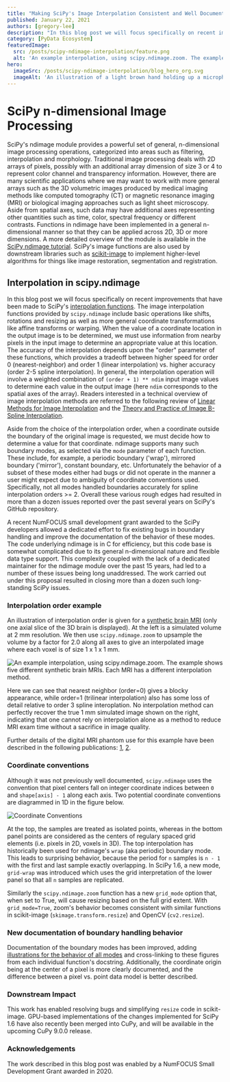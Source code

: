 ```yaml
---
title: "Making SciPy's Image Interpolation Consistent and Well Documented"
published: January 22, 2021
authors: [gregory-lee]
description: "In this blog post we will focus specifically on recent improvements that have been made to SciPy's interpolation functions. A recent NumFOCUS small development grant awarded to the SciPy developers allowed a dedicated effort to fix existing bugs in boundary handling and improve the documentation of the behavior of these modes."
category: [PyData Ecosystem]
featuredImage:
  src: /posts/scipy-ndimage-interpolation/feature.png
  alt: 'An example interpolation, using scipy.ndimage.zoom. The example shows five different synthetic brain MRIs. Each MRI has a different interpolation method.'
hero:
  imageSrc: /posts/scipy-ndimage-interpolation/blog_hero_org.svg
  imageAlt: 'An illustration of a light brown hand holding up a microphone, with some graphical elements highlighting the top of the microphone.'
---
```


# SciPy n-dimensional Image Processing

SciPy's ndimage module provides a powerful set of general, n-dimensional image processing operations, categorized into areas such as filtering, interpolation and morphology. Traditional image processing deals with 2D arrays of pixels, possibly with an additional array dimension of size 3 or 4 to represent color channel and transparency information. However, there are many scientific applications where we may want to work with more general arrays such as the 3D volumetric images produced by medical imaging methods like computed tomography (CT) or magnetic resonance imaging (MRI) or biological imaging approaches such as light sheet microscopy. Aside from spatial axes, such data may have additional axes representing other quantities such as time, color, spectral frequency or different contrasts. Functions in ndimage have been implemented in a general n-dimensional manner so that they can be applied across 2D, 3D or more dimensions. A more detailed overview of the module is available in the
[SciPy ndimage tutorial](https://docs.scipy.org/doc/scipy/tutorial/ndimage.html). SciPy's image functions are also used by downstream libraries such as [scikit-image](https://scikit-image.org) to implement higher-level algorithms for things like image restoration, segmentation and registration.

## Interpolation in scipy.ndimage

In this blog post we will focus specifically on recent improvements that have been made to SciPy's [interpolation functions](https://docs.scipy.org/doc/scipy/reference/ndimage.html#interpolation). The image interpolation functions provided by `scipy.ndimage` include basic operations like shifts, rotations and resizing as well as more general coordinate transformations like affine transforms or warping. When the value of a coordinate location in the output image is to be determined, we must use information from nearby pixels in the input image to determine an appropriate value at this location. The accuracy of the interpolation depends upon the "order" parameter of these functions, which provides a tradeoff between higher speed for order 0 (nearest-neighbor) and order 1 (linear interpolation) vs. higher accuracy (order 2-5 spline interpolation). In general, the interpolation operation will involve a weighted combination of `(order + 1) ** ndim` input image values to determine each value in the output image (here `ndim` corresponds to the spatial axes of the array). Readers interested in a technical overview of image interpolation methods are referred to the following review of [Linear Methods for Image Interpolation](http://www.ipol.im/pub/art/2011/g_lmii/) and the [Theory and Practice of Image B-Spline Interpolation](https://www.ipol.im/pub/art/2018/221/).

Aside from the choice of the interpolation order, when a coordinate outside the boundary of the original image is requested, we must decide how to determine a value for that coordinate. ndimage supports many such boundary modes, as selected via the `mode` parameter of each function. These include, for example, a periodic boundary ('wrap'), mirrored boundary ('mirror'), constant boundary, etc. Unfortunately the behavior of a subset of these modes either had bugs or did not operate in the manner a user might expect due to ambiguity of coordinate conventions used. Specifically, not all modes handled boundaries accurately for spline interpolation orders >= 2. Overall these various rough edges had resulted in more than a dozen issues reported over the past several years on SciPy's GitHub repository.

A recent NumFOCUS small development grant awarded to the SciPy developers allowed a dedicated effort to fix existing bugs in boundary handling and improve the documentation of the behavior of these modes. The code underlying ndimage is in C for efficiency, but this code base is somewhat complicated due to its general n-dimensional nature and flexible data type support. This complexity coupled with the lack of a dedicated maintainer for the ndimage module over the past 15 years, had led to a number of these issues being long unaddressed. The work carried out under this proposal resulted in closing more than a dozen such long-standing SciPy issues.

### Interpolation order example

An illustration of interpolation order is given for a [synthetic brain MRI](https://brainweb.bic.mni.mcgill.ca/) (only one axial slice of the 3D brain is displayed). At the left is a simulated volume at 2 mm resolution. We then use `scipy.ndimage.zoom` to upsample the volume by a factor for 2.0 along all axes to give an interpolated image where each voxel is of size 1 x 1 x 1 mm.

![An example interpolation, using scipy.ndimage.zoom. The example shows five different synthetic brain MRIs. Each MRI has a different interpolation method.](/posts/scipy-ndimage-interpolation/scipy-brainweb-example.png)

Here we can see that nearest neighbor (order=0) gives a blocky appearance, while order=1 (trilinear interpolation) also has some loss of detail relative to order 3 spline interoplation. No interpolation method can perfectly recover the true 1 mm simulated image shown on the right, indicating that one cannot rely on interpolation alone as a method to reduce MRI exam time without a sacrifice in image quality.

Further details of the digital MRI phantom use for this example have been described in the following publications: [1](https://doi.org/10.1109/42.712135), [2](https://doi.org/10.1109/42.816072).

### Coordinate conventions

Although it was not previously well documented, `scipy.ndimage` uses the convention that pixel centers fall on integer coordinate indices between `0` and `shape[axis] - 1` along each axis. Two potential coordinate conventions are diagrammed in 1D in the figure below.

![Coordinate Conventions](/posts/scipy-ndimage-interpolation/scipy-points-vs-grid.png)

At the top, the samples are treated as isolated points, whereas in the bottom panel points are considered as the centers of regulary spaced grid elements (i.e. pixels in 2D, voxels in 3D). The top interpolation has historically been used for ndimage's `wrap` (aka periodic) boundary mode. This leads to surprising behavior, because the period for `n` samples is `n - 1` with the first and last sample exactly overlapping. In SciPy 1.6, a new mode, `grid-wrap` was introduced which uses the grid interpretation of the lower panel so that all `n` samples are replicated.

Similarly the `scipy.ndimage.zoom` function has a new `grid_mode` option that, when set to True, will cause resizing based on the full grid extent. With `grid_mode=True`, zoom's behavior becomes consistent with similar functions in scikit-image (`skimage.transform.resize`) and OpenCV (`cv2.resize`).

### New documentation of boundary handling behavior

Documentation of the boundary modes has been improved, adding [illustrations for the behavior of all modes](https://docs.scipy.org/doc/scipy/tutorial/interpolate.html) and cross-linking to these figures from each individual function's docstring. Additionally, the coordinate origin being at the center of a pixel is more clearly documented, and the difference between a pixel vs. point data model is better described.

### Downstream Impact

This work has enabled resolving bugs and simplifying `resize` code in scikit-image. GPU-based implementations of the changes implemented for SciPy 1.6 have also recently been merged into CuPy, and will be available in the upcoming CuPy 9.0.0 release.

### Acknowledgements

The work described in this blog post was enabled by a NumFOCUS Small Development Grant awarded in 2020.
